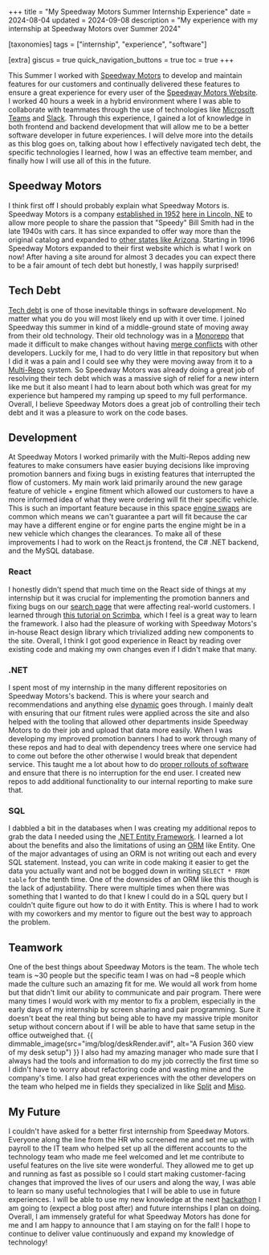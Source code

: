 +++
title = "My Speedway Motors Summer Internship Experience"
date = 2024-08-04
updated = 2024-09-08
description = "My experience with my internship at Speedway Motors over Summer 2024"

[taxonomies]
tags = ["internship", "experience", "software"]

[extra]
giscus = true
quick_navigation_buttons = true
toc = true
+++

This Summer I worked with [Speedway Motors](https://www.linkedin.com/company/speedway-motors-inc) to develop and maintain features for our customers and continually delivered these features to ensure a great experience for every user of the [Speedway Motors Website](https://speedwaymotors.com). I worked 40 hours a week in a hybrid environment where I was able to collaborate with teammates through the use of technologies like [Microsoft Teams](https://www.microsoft.com/en-us/microsoft-teams/group-chat-software) and [Slack](https://slack.com/). Through this experience, I gained a lot of knowledge in both frontend and backend development that will allow me to be a better software developer in future experiences. I will delve more into the details as this blog goes on, talking about how I effectively navigated tech debt, the specific technologies I learned, how I was an effective team member, and finally how I will use all of this in the future.

## Speedway Motors

I think first off I should probably explain what Speedway Motors is. Speedway Motors is a company [established in 1952](https://www.speedwaymotors.com/Info/SpeedwayHistory) [here in Lincoln, NE](https://maps.app.goo.gl/QRiYQezZuUvnPDiw5) to allow more people to share the passion that "Speedy" Bill Smith had in the late 1940s with cars. It has since expanded to offer way more than the original catalog and expanded to [other states like Arizona](https://maps.app.goo.gl/xxoWHFhPm164zvEb9). Starting in 1996 Speedway Motors expanded to their first website which is what I work on now! After having a site around for almost 3 decades you can expect there to be a fair amount of tech debt but honestly, I was happily surprised!

## Tech Debt

[Tech debt](https://en.wikipedia.org/wiki/Technical_debt) is one of those inevitable things in software development. No matter what you do you will most likely end up with it over time. I joined Speedway this summer in kind of a middle-ground state of moving away from their old technology. Their old technology was in a [Monorepo](https://www.perforce.com/blog/vcs/what-monorepo) that made it difficult to make changes without having [merge conflicts](https://docs.github.com/en/pull-requests/collaborating-with-pull-requests/addressing-merge-conflicts/about-merge-conflicts) with other developers. Luckily for me, I had to do very little in that repository but when I did it was a pain and I could see why they were moving away from it to a [Multi-Repo](https://www.gitkraken.com/blog/monorepo-vs-multi-repo-collaboration) system. So Speedway Motors was already doing a great job of resolving their tech debt which was a massive sigh of relief for a new intern like me but it also meant I had to learn about both which was great for my experience but hampered my ramping up speed to my full performance. Overall, I believe Speedway Motors does a great job of controlling their tech debt and it was a pleasure to work on the code bases.

## Development

At Speedway Motors I worked primarily with the Multi-Repos adding new features to make consumers have easier buying decisions like improving promotion banners and fixing bugs in existing features that interrupted the flow of customers. My main work laid primarily around the new garage feature of vehicle + engine fitment which allowed our customers to have a more informed idea of what they were ordering will fit their specific vehicle. This is such an important feature because in this space [engine swaps](https://en.wikipedia.org/wiki/Engine_swap) are common which means we can't guarantee a part will fit because the car may have a different engine or for engine parts the engine might be in a new vehicle which changes the clearances. To make all of these improvements I had to work on the React.js frontend, the C# .NET backend, and the MySQL database.

### React

I honestly didn't spend that much time on the React side of things at my internship but it was crucial for implementing the promotion banners and fixing bugs on our [search page](https://www.speedwaymotors.com/Search?query=shocks) that were affecting real-world customers. I learned through [this tutorial on Scrimba](https://v2.scrimba.com/learn-react-c0e), which I feel is a great way to learn the framework. I also had the pleasure of working with Speedway Motors's in-house React design library which trivialized adding new components to the site. Overall, I think I got good experience in React by reading over existing code and making my own changes even if I didn't make that many.

### .NET

I spent most of my internship in the many different repositories on Speedway Motors's backend. This is where your search and recommendations and anything else [dynamic](https://blog.hubspot.com/website/static-vs-dynamic-website) goes through. I mainly dealt with ensuring that our fitment rules were applied across the site and also helped with the tooling that allowed other departments inside Speedway Motors to do their job and upload that data more easily. When I was developing my improved promotion banners I had to work through many of these repos and had to deal with dependency trees where one service had to come out before the other otherwise I would break that dependent service. This taught me a lot about how to do [proper rollouts of software](https://en.wikipedia.org/wiki/2024_CrowdStrike_incident) and ensure that there is no interruption for the end user. I created new repos to add additional functionality to our internal reporting to make sure that.

### SQL

I dabbled a bit in the databases when I was creating my additional repos to grab the data I needed using the [.NET Entity Framework](https://learn.microsoft.com/en-us/ef/). I learned a lot about the benefits and also the limitations of using an [ORM](https://www.prisma.io/dataguide/types/relational/what-is-an-orm) like Entity. One of the major advantages of using an ORM is not writing out each and every SQL statement. Instead, you can write in code making it easier to get the data you actually want and not be bogged down in writing `SELECT * FROM table` for the tenth time. One of the downsides of an ORM like this though is the lack of adjustability. There were multiple times when there was something that I wanted to do that I knew I could do in a SQL query but I couldn't quite figure out how to do it with Entity. This is where I had to work with my coworkers and my mentor to figure out the best way to approach the problem.

## Teamwork

One of the best things about Speedway Motors is the team. The whole tech team is ~30 people but the specific team I was on had ~8 people which made the culture such an amazing fit for me. We would all work from home but that didn't limit our ability to communicate and pair program. There were many times I would work with my mentor to fix a problem, especially in the early days of my internship by screen sharing and pair programming. Sure it doesn't beat the real thing but being able to have my massive triple monitor setup without concern about if I will be able to have that same setup in the office outweighed that.
{{ dimmable_image(src="img/blog/deskRender.avif", alt="A Fusion 360 view of my desk setup") }}
I also had my amazing manager who made sure that I always had the tools and information to do my job correctly the first time so I didn't have to worry about refactoring code and wasting mine and the company's time. I also had great experiences with the other developers on the team who helped me in fields they specialized in like [Split](https://www.split.io/) and [Miso](https://miso.ai/).

## My Future

I couldn't have asked for a better first internship from Speedway Motors. Everyone along the line from the HR who screened me and set me up with payroll to the IT team who helped set up all the different accounts to the technology team who made me feel welcomed and let me contribute to useful features on the live site were wonderful. They allowed me to get up and running as fast as possible so I could start making customer-facing changes that improved the lives of our users and along the way, I was able to learn so many useful technologies that I will be able to use in future experiences. I will be able to use my new knowledge at the next [hackathon](https://hackmidwest.com/) I am going to (expect a blog post after) and future internships I plan on doing. Overall, I am immensely grateful for what Speedway Motors has done for me and I am happy to announce that I am staying on for the fall! I hope to continue to deliver value continuously and expand my knowledge of technology!
